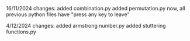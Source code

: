 16/11/2024 changes:
added combination.py
added permutation.py
now, all previous python files have "press any key to leave"

4/12/2024 changes:
added armstrong number.py
added stuttering functions.py
